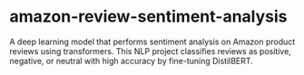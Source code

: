 # amazon-review-sentiment-analysis
A deep learning model that performs sentiment analysis on Amazon product reviews using transformers. This NLP project classifies reviews as positive, negative, or neutral with high accuracy by fine-tuning DistilBERT.
